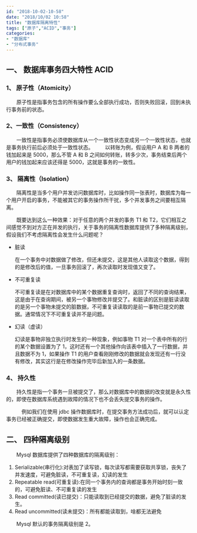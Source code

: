 ```yaml
---
id: "2018-10-02-10-58"
date: "2018/10/02 10:58"
title: "数据库隔离特性"
tags: ["原子","ACID","事务"]
categories: 
- "数据库"
- "分布式事务"
---
```


## 一、 数据库事务四大特性 ACID

### 1、 原子性（Atomicity）

&emsp;&emsp;原子性是指事务包含的所有操作要么全部执行成功，否则失败回滚，回到未执行事务前的状态。

### 2、一致性（Consistency）

&emsp;&emsp;一致性是指事务必须使数据库从一个一致性状态变成另一个一致性状态，也就是事务执行前后必须处于一致性状态。
&emsp;&emsp;以转账为例，假设用户 A 和 B 两者的钱加起来是 5000，那么不管 A 和 B 之间如何转账，转多少次，事务结束后两个用户的钱加起来应该还得是 5000，这就是事务的一致性。

### 3、 隔离性（Isolation）

&emsp;&emsp;隔离性是当多个用户并发访问数据库时，比如操作同一张表时，数据库为每一个用户开启的事务，不能被其它的事务操作所干扰，多个并发事务之间要相互隔离。

&emsp;&emsp;既要达到这么一种效果：对于任意的两个并发的事务 T1 和 T2，它们相互之间感觉不到对方正在并发的执行，关于事务的隔离性数据库提供了多种隔离级别，假设我们不考虑隔离性会发生什么问题呢？

- 脏读

  在一个事务中对数据做了修改，但还未提交，这是其他人读取这个数据，得到的是修改后的值，一旦事务回滚了，再次读取时发现值又变了。

- 不可重复读

  不可重复读是在对数据库中的某个数据重复查询时，返回了不同的查询结果，这是由于在查询期间，被另一个事物修改并提交了。和脏读的区别是脏读读取的是另一个事物未提交的脏数据，不可重复读读取的是前一事物已提交的数据。通常情况下不可重复读并不是问题。

- 幻读（虚读）

  幻读是事物非独立执行时发生的一种现象，例如事物 T1 对一个表中所有的行的某个数据设置为了 1，这时还有一个其他操作向该表中插入了一行数据，并且数据不为 1，如果操作 T1 的用户查看刚刚修改的数据就会发现还有一行没有修改，其实这行是在修改操作完毕后新加入的一条数据。

### 4、 持久性

<!-- more -->

&emsp;&emsp;持久性是指一个事务一旦被提交了，那么对数据库中的数据的改变就是永久性的，即使在数据库系统遇到故障的情况下也不会丢失提交事务的操作。

&emsp;&emsp;&emsp;例如我们在使用 jdbc 操作数据库时，在提交事务方法成功后，就可以认定事务已经被正确提交，即使数据发生重大故障，操作也会正确完成。

## 二、 四种隔离级别

&emsp;&emsp;Mysql 数据库提供了四种数据库的隔离级别：

1. Serializable(串行化):对表加了读写锁，每次读写都需要获取共享锁，丧失了并发速度，可避免脏读，不可重复读，幻读的发生
2. Repeatable read(可重复读):在同一个事务内的查询都是事务开始时刻一致的，可避免脏读、不可重复读的发生
3. Read committed(读已提交)：只能读取到已经提交的数据，避免了脏读的发生。
4. Read uncommitted(读未提交)：所有都能读取到，啥都无法避免

&emsp;&emsp;Mysql 默认的事务隔离级别是 2。
